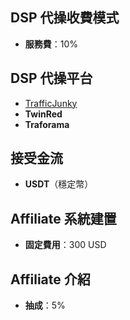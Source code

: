 ## DSP 代操收費模式
- **服務費**：10%

## DSP 代操平台
- [TrafficJunky](./TrafficJunkyDSP.md)
- **TwinRed**
- **Traforama**

## 接受金流
- **USDT**（穩定幣）

## Affiliate 系統建置
- **固定費用**：300 USD

## Affiliate 介紹
- **抽成**：5%
